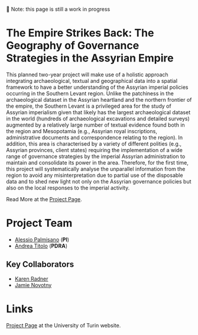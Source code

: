 🚧 Note: this page is still a work in progress

# The Empire Strikes Back: The Geography of Governance Strategies in the Assyrian Empire

This planned two-year project will make use of a holistic approach integrating archaeological, textual and geographical data into a spatial framework to have a better understanding of the Assyrian imperial policies occurring in the Southern Levant region. Unlike the patchiness in the archaeological dataset in the Assyrian heartland and the northern frontier of the empire, the Southern Levant is a privileged area for the study of Assyrian imperialism given that likely has the largest archaeological dataset in the world (hundreds of archaeological excavations and detailed surveys) augmented by a relatively large number of textual evidence found both in the region and Mesopotamia (e.g., Assyrian royal inscriptions, administrative documents and correspondence relating to the region). In addition, this area is characterised by a variety of different polities (e.g., Assyrian provinces, client states) requiring the implementation of a wide range of governance strategies by the imperial Assyrian administration to maintain and consolidate its power in the area. Therefore, for the first time, this project will systematically analyse the unparallel information from the region to avoid any misinterpretation due to partial use of the disposable data and to shed new light not only on the Assyrian governance policies but also on the local responses to the imperial activity. 

Read More at the [Project Page](https://www.dipstudistorici.unito.it/do/progetti.pl/Show?_id=0sk8).

# Project Team

- [Alessio Palmisano](https://github.com/apalmisano82) (**PI**)
- [Andrea Titolo](https://github.com/andreatitolo) (**PDRA**)

## Key Collaborators

- [Karen Radner](https://www.en.ag.geschichte.uni-muenchen.de/staff/staff/radner/index.html)
- [Jamie Novotny](https://www.en.ag.geschichte.uni-muenchen.de/staff/staff/novotny/index.html)

# Links

[Project Page](https://www.dipstudistorici.unito.it/do/progetti.pl/Show?_id=0sk8) at the University of Turin website.


